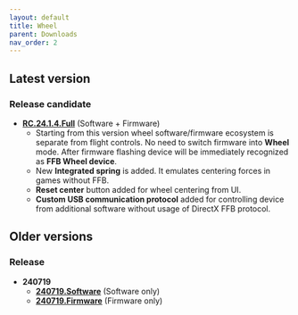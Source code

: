 ```yaml
---
layout: default
title: Wheel
parent: Downloads
nav_order: 2
---
```


## Latest version

### Release candidate
- [**RC.24.1.4.Full**](../../assets/firmware/wheel-RC.24.1.4.zip) (Software + Firmware)
  - Starting from this version wheel software/firmware ecosystem is separate from flight controls. No need to switch firmware into **Wheel** mode. After firmware flashing device will be immediately recognized as **FFB Wheel device**.
  - New **Integrated spring** is added. It emulates centering forces in games without FFB.
  - **Reset center** button added for wheel centering from UI.
  - **Custom USB communication protocol** added for controlling device from additional software without usage of DirectX FFB protocol.

## Older versions

### Release

- **240719**
  - [**240719.Software**](../../assets/firmware/ffbeast-software-240719.zip) (Software only)
  - [**240719.Firmware**](../../assets/firmware/ffbeast-firmware-240719.zip) (Firmware only)
